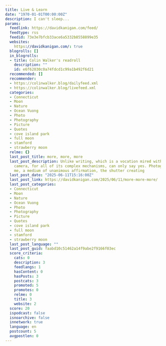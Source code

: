 ```yaml
---
title: Live & Learn
date: "1970-01-01T00:00:00Z"
description: I can't sleep...
params:
  feedlink: https://davidkanigan.com/feed/
  feedtype: rss
  feedid: 73e3e7bfcb33ace6a5332b8558899e35
  websites:
    https://davidkanigan.com/: true
  blogrolls: []
  in_blogrolls:
  - title: Colin Walker's readroll
    description: ""
    id: e6f62030c0a74fdcd1c99a1b492f6d21
  recommended: []
  recommender:
  - https://colinwalker.blog/dailyfeed.xml
  - https://colinwalker.blog/livefeed.xml
  categories:
  - Connecticut
  - Moon
  - Nature
  - Ocean Vuong
  - Photo
  - Photography
  - Picture
  - Quotes
  - cove island park
  - full moon
  - stamford
  - strawberry moon
  relme: {}
  last_post_title: more, more, more
  last_post_description: Unlike writing, which is a vocation mired with maybes, the
    camera, for all of its complex mechanisms, can only say yes. Photography is, for
    me, a medium of unanimous affirmation, the shutter creating
  last_post_date: "2025-06-11T15:16:00Z"
  last_post_link: https://davidkanigan.com/2025/06/11/more-more-more/
  last_post_categories:
  - Connecticut
  - Moon
  - Nature
  - Ocean Vuong
  - Photo
  - Photography
  - Picture
  - Quotes
  - cove island park
  - full moon
  - stamford
  - strawberry moon
  last_post_language: ""
  last_post_guid: faabd10c51462a14f9abe2f9166f03ec
  score_criteria:
    cats: 0
    description: 3
    feedlangs: 1
    hasContent: 0
    hasPosts: 3
    postcats: 3
    promoted: 5
    promotes: 0
    relme: 0
    title: 3
    website: 2
  score: 20
  ispodcast: false
  isnoarchive: false
  innetwork: true
  language: en
  postcount: 5
  avgpostlen: 0
---
```

